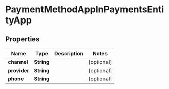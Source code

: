 

# PaymentMethodAppInPaymentsEntityApp


## Properties

| Name | Type | Description | Notes |
|------------ | ------------- | ------------- | -------------|
|**channel** | **String** |  |  [optional] |
|**provider** | **String** |  |  [optional] |
|**phone** | **String** |  |  [optional] |



